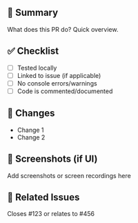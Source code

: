 ## 🚀 Summary

What does this PR do? Quick overview.

## ✅ Checklist

- [ ] Tested locally
- [ ] Linked to issue (if applicable)
- [ ] No console errors/warnings
- [ ] Code is commented/documented

## 🧩 Changes

- Change 1
- Change 2

## 📸 Screenshots (if UI)

Add screenshots or screen recordings here

## 📎 Related Issues

Closes #123 or relates to #456
